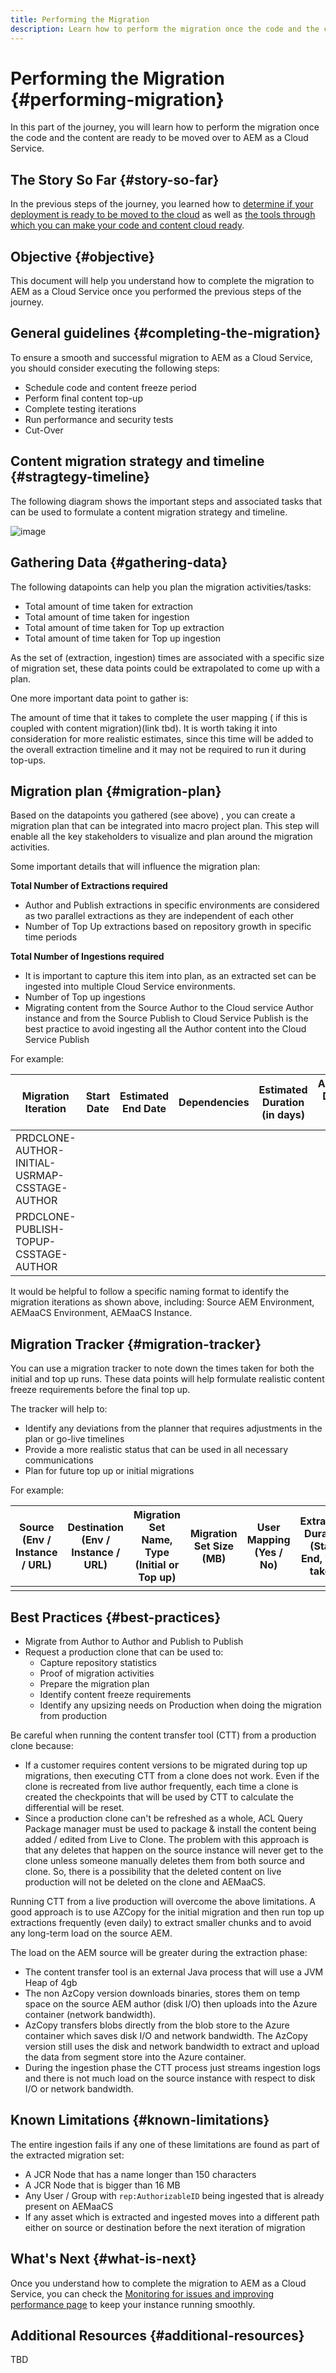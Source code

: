 ```yaml
---
title: Performing the Migration
description: Learn how to perform the migration once the code and the content are cloud ready
---
```


# Performing the Migration {#performing-migration}

In this part of the journey, you will learn how to perform the migration once the code and the content are ready to be moved over to AEM as a Cloud Service.

## The Story So Far {#story-so-far}

In the previous steps of the journey, you learned how to [determine if your deployment is ready to be moved to the cloud](/help/journey-migration/readiness.md) as well as [the tools through which you can make your code and content cloud ready](/help/journey-migration/making-your-code-and-content-cloud-ready.md).

## Objective {#objective}

This document will help you understand how to complete the migration to AEM as a Cloud Service once you performed the previous steps of the journey.

## General guidelines {#completing-the-migration}

To ensure a smooth and successful migration to AEM as a Cloud Service, you should consider executing the following steps:

* Schedule code and content freeze period
* Perform final content top-up
* Complete testing iterations
* Run performance and security tests
* Cut-Over

## Content migration strategy and timeline {#stragtegy-timeline}

The following diagram shows the important steps and associated tasks that can be used to formulate a content migration strategy and timeline.

![image](/help/journey-migration/assets/content-migration.png)

## Gathering Data {#gathering-data}

The following datapoints can help you plan the migration activities/tasks:

* Total amount of time taken for extraction
* Total amount of time taken for ingestion
* Total amount of time taken for Top up extraction
* Total amount of time taken for Top up ingestion

As the set of (extraction, ingestion) times are associated with a specific size of migration set, these data points could be extrapolated to come up with a plan.

One more important data point to gather is:

The amount of time that it takes to complete the user mapping ( if this is coupled with content migration)(link tbd). It is worth taking it into consideration for more realistic estimates, since this time will be added to the overall extraction timeline and it may not be required to run it during top-ups.

## Migration plan {#migration-plan}

Based on the datapoints you gathered (see above) , you can create a migration plan that can be integrated into macro project plan. This step will enable all the key stakeholders to visualize and plan around the migration activities.

Some important details that will influence the migration plan:

**Total Number of Extractions required**

* Author and Publish extractions in specific environments are considered as two parallel extractions as they are independent of each other
* Number of Top Up extractions based on repository growth in specific time periods

**Total Number of Ingestions required**

* It is important to capture this item into plan, as an extracted set can be ingested into multiple Cloud Service environments.
* Number of Top up ingestions
* Migrating content from the Source Author to the Cloud service Author instance and from the Source Publish to Cloud Service Publish is the best practice to avoid ingesting all the Author content into the Cloud Service Publish

For example:

| Migration Iteration | Start Date | Estimated End Date | Dependencies | Estimated Duration (in days) | Additional Details / Action Items |
|---|---|---|---|---|---|
| PRDCLONE-AUTHOR-INITIAL-USRMAP-CSSTAGE-AUTHOR |   |   |   |   |   |
| PRDCLONE-PUBLISH-TOPUP-CSSTAGE-AUTHOR |   |   |   |   |   |

It would be helpful to follow a specific naming format to identify the migration iterations as shown above, including: Source AEM Environment, AEMaaCS Environment, AEMaaCS Instance.

## Migration Tracker {#migration-tracker}

You can use a migration tracker to note down the times taken for both the initial and top up runs. These data points will help formulate realistic content freeze requirements before the final top up.

The tracker will help to:

* Identify any deviations from the planner that requires adjustments in the plan or go-live timelines
* Provide a more realistic status that can be used in all necessary communications
* Plan for future top up or initial migrations

For example:

| Source (Env / Instance / URL) | Destination (Env / Instance / URL) | Migration Set Name, Type (Initial or Top up) | Migration Set Size (MB) | User Mapping (Yes / No) | Extraction Duration (Start, End, Time taken) | Ingestion Duration (Start, End, Time taken) | Issues / Resolutions / Details |
|---|---|---|---|---|---|---|---|
|   |   |   |   |   |   |   |   |

## Best Practices {#best-practices}

* Migrate from Author to Author and Publish to Publish
* Request a production clone that can be used to:
  * Capture repository statistics
  * Proof of migration activities
  * Prepare the migration plan
  * Identify content freeze requirements
  * Identify any upsizing needs on Production when doing the migration from production

Be careful when running the content transfer tool (CTT) from a production clone because:
* If a customer requires content versions to be migrated during top up migrations, then executing CTT from a clone does not work. Even if the clone is recreated from live author frequently, each time a clone is created the checkpoints that will be used by CTT to calculate the differential will be reset.
* Since a production clone can't be refreshed as a whole, ACL Query Package manager must be used to package & install the content being added / edited from Live to Clone. The problem with this approach is that any deletes that happen on the source instance will never get to the clone unless someone manually deletes them from both source and clone. So, there is a possibility that the deleted content on live production will not be deleted on the clone and AEMaaCS.

Running CTT from a live production will overcome the above limitations. A good approach is to use AZCopy for the initial migration and then run top up extractions frequently (even daily) to extract smaller chunks and to avoid any long-term load on the source AEM.

The load on the AEM source will be greater during the extraction phase:
* The content transfer tool is an external Java process that will use a JVM Heap of 4gb
* The non AzCopy version downloads binaries, stores them on temp space on the source AEM author (disk I/O) then uploads into the Azure container (network bandwidth).
* AzCopy transfers blobs directly from the blob store to the Azure container which saves disk I/O and network bandwidth. The AzCopy version still uses the disk and network bandwidth to extract and upload the data from segment store into the Azure container.
* During the ingestion phase the CTT process just streams ingestion logs and there is not much load on the source instance with respect to disk I/O or network bandwidth.

## Known Limitations {#known-limitations}

The entire ingestion fails if any one of these limitations are found as part of the extracted migration set:
* A JCR Node that has a name longer than 150 characters
* A JCR Node that is bigger than 16 MB
* Any User / Group with `rep:AuthorizableID` being ingested that is already present on AEMaaCS
* If any asset which is extracted and ingested moves into a different path either on source or destination before the next iteration of migration

## What's Next {#what-is-next}

Once you understand how to complete the migration to AEM as a Cloud Service, you can check the [Monitoring for issues and improving performance page](/help/journey-migration/monitor-and-improve.md) to keep your instance running smoothly.

## Additional Resources {#additional-resources}

TBD

<!--# Go Live {#golive-migration}
>exl-id: cf19d29f-3249-49d4-af02-bf68e247a8e9
>[!CONTEXTUALHELP]
>id="aemcloud_golive_prep"
>title="Go-Live Preparation"
>abstract="To ensure a smooth and successful go-live on AEM as a Cloud Service, you should plan for code and content freeze periods, testing iterations, content top-ups, performance tests, security tests and more."

To ensure a smooth and successful go-live on AEM as a Cloud Service, you should consider executing the following steps:

* Schedule code and content freeze period
* Perform final content top-up
* Complete testing iterations
* Run performance and security tests
* Cut-Over-->
